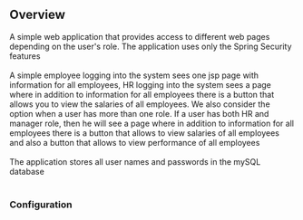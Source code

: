 <h2>Overview</h2>
A simple web application that provides access to different web pages depending on the user's role. The application uses only the Spring Security features
<br>
<br>
A simple employee logging into the system sees one jsp page with information for all employees, HR logging into the system sees a page where in addition to information for all employees there is a button that allows you to view the salaries of all employees. We also consider the option when a user has more than one role. If a user has both HR and manager role, then he will see a page where in addition to information for all employees there is a button that allows to view salaries of all employees and also a button that allows to view performance of all employees
<br>
<br>
The application stores all user names and passwords in the mySQL database 
<br><br>

<h3>Configuration</h3>
